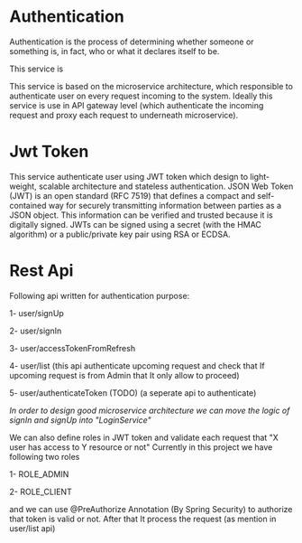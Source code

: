 # Authentication
Authentication is the process of determining whether someone or something is, in fact, who or what it declares itself to be.

This service is 

This service is based on the microservice architecture, which responsible to authenticate user on every request incoming to
the system. Ideally this service is use in API gateway level (which authenticate the incoming request and proxy each request
to underneath microservice).

# Jwt Token
This service authenticate user using JWT token which design to light-weight, scalable architecture and stateless authentication.
JSON Web Token (JWT) is an open standard (RFC 7519) that defines a compact and self-contained way for securely transmitting information between parties as a JSON object. This information can be verified and trusted because it is digitally signed. JWTs can be signed using a secret (with the HMAC algorithm) or a public/private key pair using RSA or ECDSA. 

# Rest Api
Following api written for authentication purpose:

1- user/signUp

2- user/signIn

3- user/accessTokenFromRefresh

4- user/list (this api authenticate upcoming request and check that If upcoming request is from Admin that It only allow to proceed)

5- user/authenticateToken (TODO) (a seperate api to authenticate)

*In order to design good microservice architecture we can move the logic of signIn and signUp into "LoginService"*

We can also define roles in JWT token and validate each request that "X user has access to Y resource or not"
Currently in this project we have following two roles

1- ROLE_ADMIN

2- ROLE_CLIENT

and we can use @PreAuthorize Annotation (By Spring Security) to authorize that token is valid or not. After that It process the request (as mention in user/list api)
